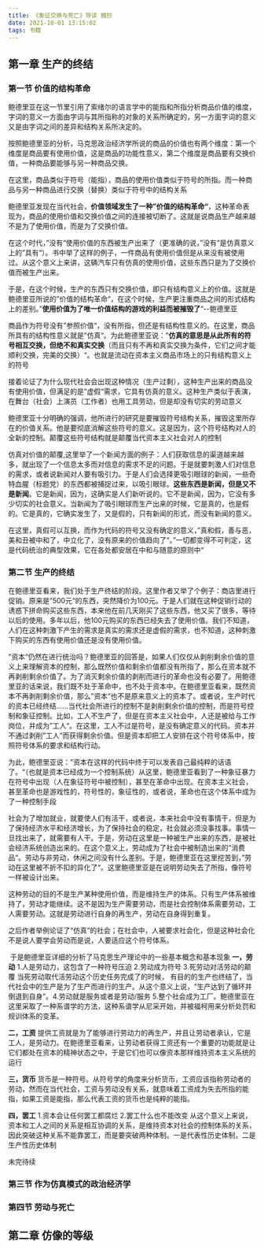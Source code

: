 ```yaml
---
title: 《象征交换与死亡》导读 摘抄
date: 2021-10-01 13:15:02
tags: 书籍
---
```


## 第一章 生产的终结

<!-- more -->

### 第一节 价值的结构革命

​    鲍德里亚在这一节里引用了索绪尔的语言学中的能指和所指分析商品价值的维度，字词的意义一方面由字词与其所指称的对象的关系所确定的，另一方面字词的意义又是由字词之间的差异和结构关系所决定的。

​    按照鲍德里亚的分析，马克思政治经济学所说的商品的价值也有两个维度：第一个维度是商品要有使用价值，这是商品的功能性意义，第二个维度是商品要有交换价值，一种商品要能够与另一种商品交换。

​    在这里，商品类似于符号（能指），商品的使用价值类似于符号的所指。而一种商品与另一种商品进行交换（替换）类似于符号中的结构关系

​    鲍德里亚发现在当代社会，**价值领域发生了一种”价值的结构革命“**，这种革命表现为，商品的使用价值和交换价值之间的连接被切断了。这就是说商品生产越来越不是为了使用价值，而是为了交换价值。

​    在这个时代，”没有“使用价值的东西被生产出来了（更准确的说，”没有“是仿真意义上的”具有“）。书中举了这样的例子，一件商品有使用价值但是从来没有被使用过。从这个意义上来讲，这辆汽车只有仿真的使用价值，这些东西只是为了交换价值而被生产出来。

​    于是，在这个时候，生产的东西只有交换价值，即只有结构意义上的价值。这就是鲍德里亚所说的”价值的结构革命“，在这个时候，生产更注重商品之间的形式结构上的差别。”**使用价值为了唯一价值结构的游戏的利益而被摧毁了**“--鲍德里亚

​    商品作为符号没有”参照价值“，没有所指，但还是有结构性意义的。在这里，商品所具有的结构性意义就是”仿真“。为此鲍德里亚说：”**仿真的意思是从此所有的符号相互交换，但绝不和真实交换**（而且只有不再和真实交换为条件，它们之间才能顺利交换，完美的交换）“。也就是流动在资本主义商品市场上的只有结构意义上的符号

​    接着论证了为什么现代社会会出现这种情况（生产过剩），这种生产出来的商品没有使用价值，但满足的是”虚假“需求，它具有仿真的意义。这种生产类似于表演，在舞台（社会）上演员（工作者）也用工具劳动，但是却没有切实的劳动意义

​    鲍德里亚十分明确的强调，他所进行的研究是要摧毁符号结构关系，摧毁这里所存在的价值关系。他是要彻底消解这些符号的意义。这是因为，这个符号结构对人的全新的控制。颠覆这些符号结构就是颠覆当代资本主义社会对人的控制

​    仿真对价值的颠覆,这里举了一个新闻方面的例子：人们获取信息的渠道越来越多，就出现了一个信息太多而对信息的需求不足的问题。于是就要刺激人们对信息的需求，或者说新闻对人要有吸引力。于是人们会选择更吸引眼球的新闻，一些奇特血腥（标题党）的东西都被捕捉过来，以吸引眼球。**这些东西是新闻，但是又不是新闻**。它是新闻，因为，这确实是人们新听说的。它不是新闻，因为，它没有多少切实的社会意义。当新闻为了吸引眼球而生产出来的时候，它是真的，也是假的。它是真的，它确实发生了，又是假的，只有新闻的形式，而没有新闻的意义。

​    在这里，真假可以互换，而作为代码的符号又没有确定的意义，”真和假，善与恶，美和丑被中和了，中立化了，没有原来的价值趋向了“。”一切都变得不可判定，这是代码统治的典型效果，它在各处都安居在中和与随意的原则中“

### 第二节 生产的终结

​    在鲍德里亚看来，我们处于生产终结的阶段。这里作者又举了个例子：商店里进行促销。原来是”500元“的东西，突然降价为100元。于是人们就在这种促销行动的诱惑下拼命购买这些东西，本来他在前几天刚买了这些东西，他又买了很多，等待以后的使用。多年以后，他100元购买的东西已经失去了使用价值。我们不知道，人们在这种刺激下产生的需求是真实的需求还是虚假的需求，也不知道，这种刺激下购买的东西有使用价值还是没有使用价值。

​    ”资本“仍然在进行统治吗？鲍德里亚的回答是，如果人们仅仅从剥削剩余价值的意义上来理解资本的控制，那么既然价值和剩余价值都没有所指了，那么在资本就不再剥削剩余价值了。为了消灭剩余价值的剥削而进行的革命也没有必要了。用鲍德里亚的话来说，我们既不处于革命中，也不处于资本中。在鲍德里亚看来，既然资本不再剥削剩余价值，那么”资本“也不是原来意义上的资本了。或者说，生产时代的资本已经终结......当代社会所进行的控制不是剥削剩余价值的控制，而是符号控制和象征控制。比如，工人不生产了，但是在资本主义社会中，人还是被给与工作岗位，并成为”工人“。在这里，工人不过是符号，是没有确定意义的代码。资本并不通过剥削”工人“而获得剩余价值。但是资本却把工人安排在这个符号体系中，按照符号体系的要求和结构行动。

​    为此，鲍德里亚说：”资本在这样的代码中终于可以发表自己最纯粹的话语了。“（也就是资本已经成为一个控制系统）从这里，鲍德里亚看到了一种象征暴力在符号中出现（人在象征符号中被控制），甚至在革命中出现。在资本主义社会，甚至革命也是游戏性的，符号性的，象征性的，或者说，革命也在这个体系中成为了一种控制手段

​     社会为了增加就业，就要使人们有活干，或者说，本来社会中没有事情干，但是为了保持经济水平和经济增长，为了保持社会的稳定，社会就必须没事找事。事情一旦找出来了，就需要有人干。于是，劳动在这里是一种被生产出来的东西，是被社会经济系统创造出来的。在这个意义上，劳动成为了社会中被制造出来的”消费品“。劳动与非劳动，休闲之间没有什么差别。于是，鲍德里亚在这里挖苦到，”劳动在这里被不折不扣的异化了“。这里鲍德里亚是在说明劳动失去了所指，像符号一样被设计出来。

​    这种劳动的目的不是生产某种使用价值，而是维持生产的体系。只有生产体系被维持了，劳动才能继续。这不是因为生产需要劳动，而是社会控制体系需要劳动，工人需要劳动。这就是劳动进行自身的再生产，劳动在自身得到重复。

​    之后作者举例论证了“仿真”的社会；在社会中，人被要求社会化，但是这种社会化不是说人要学会劳动而是说，人要适应这个符号体系。

​    于是鲍德里亚详细的分析了马克思生产理论中的一些基本概念和基本现象                                                                                                                              **一，劳动**     1.人是劳动力，这包含了一种符号压迫    2.劳动成为符号   3.死劳动对活劳动的颠覆    当死劳动取代活劳动这个历史任务完成了的时候， 有目的的生产也终结了，当代社会中的生产是为了生产而进行的生产。从这个意义上说，“生产达到了循环并倒退到自身”。4.劳动就是服务或者是劳动/服务    5.整个社会成为工厂。鲍德里亚在这里采取了一种系谱学的方法，这种系谱学从尼采开始，并被福柯用来分析处罚和规训体系的变革。

**二，工资**     提供工资就是为了能够进行劳动力的再生产，并且让劳动者承认，它是工人，是劳动力。在鲍德里亚看来，让劳动者获得工资还有一个重要的功能就是让它们都处在资本的精神状态之中，于是它们也可以像资本那样维持资本主义系统的运行

**三，货币**     货币是一种符号。从符号学的角度来分析货币，工资应该指称劳动者的劳动，然而在当代社会，工资与劳动没有关系，就意味着工资成为失去所指的能指，如果工资是能指，那么代表工资的货币也是纯粹的能指。

**四，罢工**     1.资本会让任何罢工都腐烂    2.罢工什么也不能改变    从这个意义上来说，资本和工人之间的关系是相互协调的关系，是维持资本对社会的控制体系的关系，因此突破这种关系不能靠罢工，而是要突破两种体制。一是代表性历史体制，二是生产性历史体制

未完待续

### 第三节 作为仿真模式的政治经济学

### 第四节 劳动与死亡

## 第二章 仿像的等级

